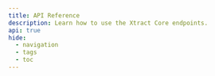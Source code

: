 ```yaml
---
title: API Reference
description: Learn how to use the Xtract Core endpoints.
api: true
hide:
  - navigation
  - tags
  - toc
---
```


<style>
  .md-typeset h1,
  .md-content__button {
    display: none;
  }
</style>

<swagger-ui src="swagger.json"/>

<script>
function scroll() {
    let iframe = document.querySelector("iframe")
    let doc = null
    if(iframe == null) {
        doc = document
    } else {
        doc = iframe.contentDocument
    }

    let href = window.location.hash.substring(1).toLowerCase()

    if(href.length == 0) {
        return
    }

    let anchor = doc.getElementById(href)

    if(anchor == null || anchor.getAttribute("is-anchor") != "true") {
        return
    }

	
    var elementPosition = anchor.getBoundingClientRect().top;
   
    window.scrollTo({
         top: elementPosition,
         behavior: "smooth"
    });
	
    let anchor_parent = anchor.parentElement
    let btn = anchor_parent.querySelector(".opblock-control-arrow, .expand-operation")
    if(btn != null) {
        if(!anchor_parent.classList.contains("is-open") && anchor_parent.getAttribute("data-is-open") != "true") {
            btn.click()
        }
    }

}

function setUpAnchors() {
    iframe = document.querySelector("iframe")
    let doc = null
    if(iframe == null) {
        doc = document
    } else {
        doc = iframe.contentDocument
    }

    let refs = doc.querySelectorAll(".opblock-tag, .opblock")
    for(let i = 0; i < refs.length; i++) {
        let ref = refs[i]
        let href = ''
        let anchor = doc.createElement("a")
        if(ref.tagName.toLowerCase().includes("h")) {
            href = ref.id.substring(ref.id.lastIndexOf('-') + 1)
            href = "/" + href[0].toLowerCase() + href.substring(1)
            let lhref = href.toLowerCase()
            anchor.id = lhref
            anchor.href = "#" + lhref
        } else if (ref.tagName.toLowerCase() == "div") {
            href = ref.id.substring(ref.id.indexOf('-') + 1).replace('-', '/')
            href = "/" + href[0].toLowerCase() + href.substring(1)
            let lhref = href.toLowerCase()
            anchor.id = lhref
            anchor.href = "#" + lhref
        }
        anchor.setAttribute('is-anchor', "true")
        ref.appendChild(anchor)

        setUpButtons(ref, href)
    }
}

function setUpButtons(btn, href) {
    btn.addEventListener("click", function(event){
        window.location.href = "#" + href
    });
}

document.querySelector('iframe').onload = function() {
    setTimeout(function() {
        setUpAnchors();
        scroll();
    }, 1000);
}</script>

